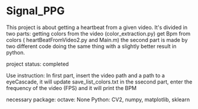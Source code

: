 # Signal_PPG
This project is about getting a heartbeat from a given video.
It's divided in two parts: getting colors from the video (color_extraction.py)
get Bpm from colors ( heartBeatFromVideo2.py and Main.m)
the second part is made by two different code doing the same thing with a slightly better result in python.

project status: completed

Use instruction:
In first part, insert the video path and a path to a eyeCascade, it will update save_list_colors.txt
in the ssecond part, enter the frequency of the video (FPS) and it will print the BPM

necessary package:
octave: None
Python: CV2, numpy, matplotlib, sklearn
